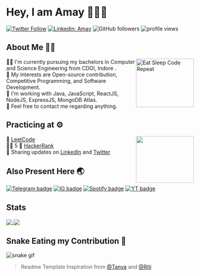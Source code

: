 # Hey, I am Amay 👋👨‍💻
[![Twitter Follow](https://img.shields.io/twitter/follow/BrajBliss?label=Follow)](https://twitter.com/intent/follow?screen_name=BrajBliss)
[![Linkedin: Amay](https://img.shields.io/badge/-Amay-blue?style=flat-square&logo=Linkedin&logoColor=white&link=https://www.linkedin.com/in/brajbliss/)](https://www.linkedin.com/in/tanyarajhans/)
![GitHub followers](https://img.shields.io/github/followers/vrindavan?label=Follow&style=social)
<img alt = "profile views" src="https://komarev.com/ghpvc/?username=vrindavan&color=brightgreen">  

## About Me 🙋‍♂️
<img alt="Eat Sleep Code Repeat" src="https://c.tenor.com/_DOBjnGspYAAAAAC/code-coding.gif" align="right" width="155" height="130"/>
👨‍🎓 I'm currently pursuing my bachelors in Computer and Science Engineering from CDGI, Indore . <br>
🤯 My interests are Open-source contribution, Competitive Programming, and Software Development. <br>
🌱 I'm working with Java, JavaScript, ReactJS, NodeJS, ExpressJS, MongoDB Atlas. <br>
📧 Feel free to contact me regarding anything.

## Practicing at ⚙️ 
<a href="https://www.linkedin.com/in/brajbliss/"><img src="https://c.tenor.com/41I-iMyClCgAAAAd/programmer-programming.gif?raw=true" align="right" width="155" height="125"></a>
🤧 [LeetCode](https://leetcode.com/BrajBliss/)<br>
😮‍💨 5 🌟 [HackerRank](https://www.hackerrank.com/BrajBliss)<br>
🤗 Sharing updates on [LinkedIn](https://linkedin.com/in/brajbliss) and [Twitter](https://twitter.com/BrajBliss)

## Also Present Here 🌏
[![Telegram badge](https://img.shields.io/badge/Telegram-2CA5E0?style=for-the-badge&logo=telegram&logoColor=white)](https://telegram.me/BrajBliss)
[![IG badge](https://img.shields.io/badge/Instagram-E4405F?style=for-the-badge&logo=instagram&logoColor=white)](https://instagram.com/BrajBlisss)
[![Spotify badge](https://img.shields.io/badge/Spotify-1ED760?&style=for-the-badge&logo=spotify&logoColor=white)](https://open.spotify.com/user/55m1lujjgt8airyq3b4kexcva)
[![YT badge](https://img.shields.io/badge/YouTube-FF0000?style=for-the-badge&logo=youtube&logoColor=white)](https://www.youtube.com/amayy)

## Stats

<a href="https://github.com/vrindavan">
  <img align="center" src="https://github-readme-stats.vercel.app/api?username=vrindavan&theme=aura&show_icons=true&include_all_commits=true" />
</a>
<a href="https://github.com/vrindavan">
  <img align="center" src="https://github-readme-stats.vercel.app/api/top-langs/?username=vrindavan&layout=compact" />
</a>

## Snake Eating my Contribution 🐍

![snake gif](https://github.com/vrindavan/vrindavan/blob/output/github-contribution-grid-snake.svg)

> Readme Template Inspiration from [@Tanya](https://github.com/tanyarajhans) and [@Riti](https://github.com/riti2409)
